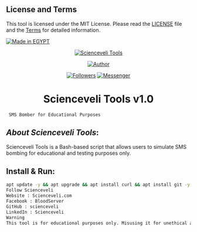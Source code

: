 ## License and Terms
This tool is licensed under the MIT License. Please read the [LICENSE](./LICENSE) file and the [Terms](./TERMS.md) for detailed information.

<p align="left">
<a href="#"><img title="Made in EGYPT" src="https://img.shields.io/badge/MADE%20IN-EGYPT-green?colorA=%23ff0000&colorB=%23017e40&style=for-the-badge"></a>
</p>

<p align="center">
<a href="#"><img title="Scienceveli Tools" src="https://i.ibb.co/z6BN4Sv/Xw.png" class="center"></a>
<p align="center">
<a href="https://github.com/scienceveli"><img title="Author" src="https://img.shields.io/badge/Author-Scienceveli-red.svg?style=for-the-badge&logo=github"></a>
</p>
<p align="center">
<a href="https://github.com/scienceveli/followers"><img title="Followers" src="https://img.shields.io/github/followers/scienceveli?color=blue&style=flat-square"></a>
<a href="https://www.facebook.com/BloodServer"><img title="Messenger" src="https://img.shields.io/badge/Chat-Messenger-blue?style=flat-square&logo=messenger"></a>
</p>
<h1 align="center">Scienceveli Tools v1.0</h1>
<p align="center">

     SMS Bomber for Educational Purposes

</p>

## ***About Scienceveli Tools***:

Scienceveli Tools is a Bash-based script that allows users to simulate SMS bombing for educational and testing purposes only.

## Install & Run:

```bash
apt update -y && apt upgrade && apt install curl && apt install git -y && git clone https://github.com/scienceveli/Scienceveli-Tools && cd Scienceveli-Tools && bash Scienceveli.sh
Follow Scienceveli
Website : Scienceveli.com
Facebook : BloodServer
GitHub : scienceveli
LinkedIn : Scienceveli
Warning
This tool is for educational purposes only. Misusing it for unethical actions is strictly prohibited. The author will not be responsible for any improper use.
